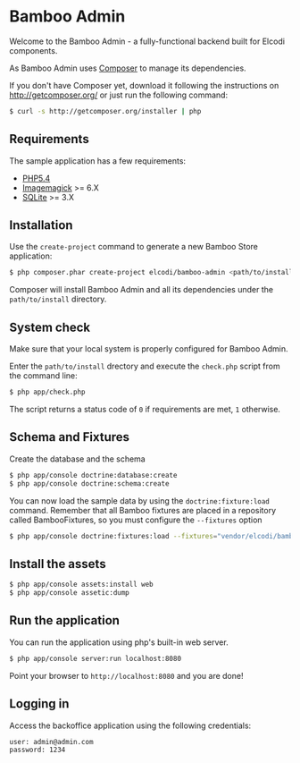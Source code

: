 Bamboo Admin
============

Welcome to the Bamboo Admin - a fully-functional backend built for Elcodi
components.

As Bamboo Admin uses [Composer][1] to manage its dependencies.

If you don't have Composer yet, download it following the instructions on
http://getcomposer.org/ or just run the following command:

```bash
$ curl -s http://getcomposer.org/installer | php
```

Requirements
------------

The sample application has a few requirements:

* [PHP5.4](http://php.net/releases/5_4_0.php)
* [Imagemagick](http://www.imagemagick.org/) >= 6.X
* [SQLite](http://www.sqlite.org/) >= 3.X

Installation
------------

Use the `create-project` command to generate a new Bamboo Store
application:

```bash
$ php composer.phar create-project elcodi/bamboo-admin <path/to/install> dev-master
```

Composer will install Bamboo Admin and all its dependencies under the
`path/to/install` directory.


System check
------------

Make sure that your local system is properly configured for Bamboo Admin.

Enter the `path/to/install` drectory and execute the `check.php` script from the
command line:

```bash
$ php app/check.php
```

The script returns a status code of `0` if requirements are met, `1` otherwise.

Schema and Fixtures
-------------------

Create the database and the schema

```bash
$ php app/console doctrine:database:create
$ php app/console doctrine:schema:create
```

You can now load the sample data by using the `doctrine:fixture:load` command.
Remember that all Bamboo fixtures are placed in a repository called
BambooFixtures, so you must configure the `--fixtures` option

```bash
$ php app/console doctrine:fixtures:load --fixtures="vendor/elcodi/bamboo-fixtures"
```

Install the assets
------------------

```bash
$ php app/console assets:install web
$ php app/console assetic:dump
```

Run the application
-------------------

You can run the application using php's built-in web server.

```bash
$ php app/console server:run localhost:8080
```

Point your browser to `http://localhost:8080` and you are done!

Logging in
---------------------

Access the backoffice application using the following credentials:

```
user: admin@admin.com
password: 1234
```

[1]:  http://getcomposer.org/
